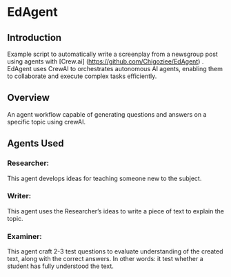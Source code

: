 # EdAgent
## Introduction
Example script to automatically write a screenplay from a newsgroup post using agents with [Crew.ai] (https://github.com/Chigoziee/EdAgent) .
EdAgent uses CrewAI to orchestrates autonomous AI agents, enabling them to collaborate and execute complex tasks efficiently.

## Overview
An agent workflow capable of generating questions and answers on a specific topic using crewAI.

## Agents Used
### Researcher: 
This agent develops ideas for teaching someone new to the subject.
### Writer: 
This agent uses the Researcher’s ideas to write a piece of text to explain the topic.
### Examiner: 
This agent craft 2-3 test questions to evaluate understanding of the created text, along with the correct answers. In other words: it test whether a student has fully understood the text.
